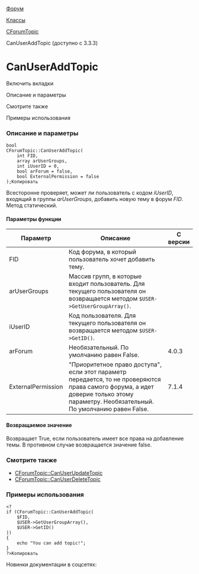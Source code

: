 [Форум](/api_help/forum/index.php)

[Классы](/api_help/forum/developer/index.php)

[CForumTopic](/api_help/forum/developer/cforumtopic/index.php)

CanUserAddTopic (доступно с 3.3.3)

CanUserAddTopic
===============

Включить вкладки

Описание и параметры

Смотрите также

Примеры использования

### Описание и параметры

```
bool
CForumTopic::CanUserAddTopic(
	int FID,
	array arUserGroups,
	int iUserID = 0,
	bool arForum = false,
	bool ExternalPermission = false
);Копировать
```

Всесторонне проверяет, может ли пользователь с кодом *iUserID*, входящий в группы *arUserGroups*, добавить новую тему в форум *FID*. Метод статический.

#### Параметры функции

| Параметр | Описание | C версии |
| --- | --- | --- |
| FID | Код форума, в который пользователь хочет добавить тему. |  |
| arUserGroups | Массив групп, в которые входит пользователь. Для текущего пользователя он возвращается методом `$USER->GetUserGroupArray()`. |  |
| iUserID | Код пользователя. Для текущего пользователя он возвращается методом `$USER->GetID()`. |  |
| arForum | Необязательный. По умолчанию равен False. | 4.0.3 |
| ExternalPermission | "Приоритетное право доступа", если этот параметр передается, то не проверяются права самого форума, а идет доверие только этому параметру. Необязательный. По умолчанию равен False. | 7.1.4 |

#### Возвращаемое значение

Возвращает True, если пользователь имеет все права на добавление темы. В противном случае возвращается значение false.

### Смотрите также

* [CForumTopic::CanUserUpdateTopic](/api_help/forum/developer/cforumtopic/canuserupdatetopic.php)
* [CForumTopic::CanUserDeleteTopic](/api_help/forum/developer/cforumtopic/canuserdeletetopic.php)

### Примеры использования

```
<?
if (CForumTopic::CanUserAddTopic(
	$FID, 
	$USER->GetUserGroupArray(), 
	$USER->GetID()
))
{
	echo "You can add topic!";
}
?>Копировать
```

Новинки документации в соцсетях:
